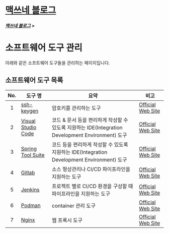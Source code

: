 <link rel="stylesheet" type="text/css" href="/css/style-header.css">
<link href="https://cdn.jsdelivr.net/npm/bootstrap@5.3.0-alpha1/dist/css/bootstrap.min.css" rel="stylesheet" integrity="sha384-GLhlTQ8iRABdZLl6O3oVMWSktQOp6b7In1Zl3/Jr59b6EGGoI1aFkw7cmDA6j6gD" crossorigin="anonymous">

<div class="sticky-top bg-white pt-1 pb-2">
<h1><a href="/">맥쓰네 블로그</a></h1>
<h5> 
<a href="/">맥쓰네 블로그</a>
>
</h5>
</div>

# 소프트웨어 도구 관리
아래와 같은 소프트웨어 도구들을 관리하는 페이지입니다.

## 소프트웨어 도구 목록

| No. | 도구 명 | 요약 | 비고 |
| :---: | --- | --- | --- |
| 1 | [ssh-keygen](./ssh_keygen/ "https://max-jayee.github.io/software_tools/ssh_keygen") | 암호키를 관리하는 도구 | [Official Web Site](https://linux.die.net/man/1/ssh-keygen "https://linux.die.net/man/1/ssh-keygen") |
| 2 | [Visual Studio Code](./visual_studio_code/ "https://max-jayee.github.io/software_tools/visual_studio_code") | 코드 & 문서 등을 편리하게 작성할 수 있도록 지원하는 IDE(Integration Development Environment) 도구 | [Official Web Site](https://code.visualstudio.com "https://code.visualstudio.com") |
| 3 | [Spring Tool Suite](./spring_tool_suite/ "https://max-jayee.github.io/software_tools/spring_tool_suite") | 코드 등을 편리하게 작성할 수 있도록 지원하는 IDE(Integration Development Environment) 도구 | [Official Web Site](https://spring.io/tools "https://spring.io/tools") |
| 4 | [Gitlab](./gitlab/ "https://max-jayee.github.io/software_tools/gitlab") | 소스 형상관리나 CI/CD 파이프라인을 지원하는 도구 | [Official Web Site](https://about.gitlab.com "https://about.gitlab.com") |
| 5 | [Jenkins](./jenkins/ "https://max-jayee.github.io/software_tools/jenkins") | 프로젝트 별로 CI/CD 환경을 구성할 때 파이프라인을 지원하는 도구 | [Official Web Site](https://www.jenkins.io "https://www.jenkins.io") |
| 6 | [Podman](./podman/ "https://max-jayee.github.io/software_tools/podman") | container 관리 도구 | [Official Web Site](https://podman.io/ "https://podman.io/") |
| 7 | [Nginx](./nginx/ "https://max-jayee.github.io/software_tools/nginx") | 웹 프록시 도구 | [Official Web Site](https://nginx.org/en/ "https://nginx.org/en/") |

<!-- TODO: rpm -->
<!-- TODO: nexus -->
<!-- TODO: apt -->
<!-- TODO: dnf -->
<!-- TODO: awk -->
<!-- TODO: sed -->
<!-- TODO: perl -->
<!-- TODO: regexp -->
<!-- TODO: intellij -->